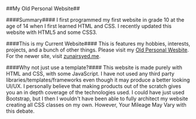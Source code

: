 ##My Old Personal Website##

####Summary####
I first programmed my first website in grade 10 at the age of 14 when I first learned HTML and CSS. I recently updated this website with HTML5 and some CSS3.


####This is my Current Website####
This is features my hobbies, interests, projects, and a bunch of other things. Please visit my <a href="https://ece.uwaterloo.ca/~zu2syed/index.html" >Old Personal Wesbite</a>.
For the newer site, visit <a href="http://www.zunair-syed.github.io" >zunairsyed.me</a>.


####Why not just use a template?####
This website is made purely with HTML and CSS, with some JavaScript. I have not used any third party libraries/templates/frameworks even though it may produce a better looking UI/UX. I personally believe that making products out of the scratch gives you an in depth coverage of the technologies used. I could have just used Bootstrap, but I then I wouldn't have been able to fully architect my website creating all CSS classes on my own. However, Your Mileage May Vary with this debate. 
